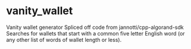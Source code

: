 # vanity_wallet
Vanity wallet generator
Spliced off code from jannotti/cpp-algorand-sdk
Searches for wallets that start with a common five letter English word (or any other list of words of wallet length or less).
